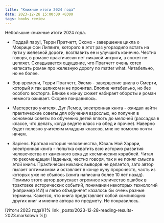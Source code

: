 ```yaml
---
title: "Книжные итоги 2024 года"
date: 2023-12-28 15:00:00 +0300
tags: books review
---
```

Небольшие книжные итоги 2024 года.
<!--more-->

* Поддай пару!, Терри Пратчетт, Эксмо - завершение цикла о Мокрице фон Липвиге,
  которого в этот раз угораздило встать на пути у железной дороги, возглавить ее
  и улучшить конечно. Честно говоря, в романе практически нет никакой интриги, а
  сюжет не цепляет. Складывается ощущение, что Пратчетт очень хотел написать
  роман про железную дорогу no matter what. Читабельно, но не более.

* Вор времени, Терри Пратчетт, Эксмо - завершение цикла о Смерти, который я так
  целиком и не прочитал. Вполне читабельно, но без особого восторга. Ближе
  к концу сюжет набирает обороты и роман немного оживает. Скорее понравилось.

* Мастерство учителя, Дуг Лемов, электронная книга - ожидал найти практические
  советы для обучения взрослых, но получил в основном советы по обучению детей
  вплоть до мелочей (рассадка в классе, что делать, когда ведете класс на обед
  и прочее). Наверно будет полезно учителям младших классов, мне не помогло
  почти ничем.

* Sapiens. Краткая история человечества, Юваль Ной Харари, электронная книга -
  попытка охватить всю историю развития человечества от каменного века до
  космических кораблей. Читал по рекомендации Наденька, честно говоря, так и не
  понял смысла этой книги. Практически никаких выводов не делается, зато автор
  пылает оптимизмом и оставляет в конце кучу пророчеств, часть из которых уже
  не сбылось (книга написана более 10 лет назад). Помимо этого автор допускает
  огромное количество ошибок в трактовке исторических событий, понимании
  некоторых технологий (например ИИ) и легко объединяет казалось бы очень разные
  термины. Кажется, что книга представляет собой компиляцию других книг и мнение
  автора по предмету. Не понравилось.

[Итоги 2023 года]({% link _posts/2023-12-28-reading-results-2023.markdown %})
